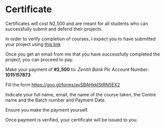 # Certificate

Certificates will cost N2,500 and are meant for all students who can successfully submit and defend their projects.

In order to verify completion of courses, I expect you to have submitted your project using [this link](https://docs.google.com/forms/d/e/1FAIpQLSdqVxZ9QIz_u88mhCGZ0NU3JwG4OJTVOkVc0QuAfCCw3bjuzQ/viewform)

Once you get an email from me that you have successfully completed the project, you can proceed to pay.

Make your payment of **#2,500** to:
_Zenith Bank Plc_
Account Number: **1015157873**

Fill the form https://goo.gl/forms/avSBAHkklStRN5EX2

Indicate your full name, email, the name of the course taken, the Centre name and the Batch number and Payment Date.

Ensure you make the payment yourself.

Once payment is verified, your certificate will be issued to you.